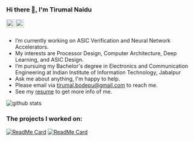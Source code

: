 ### Hi there 👋, I'm Tirumal Naidu

<a href="https://www.linkedin.com/in/tirumalnaidu/">
  <img align="left" alt="LinkdeIn" width="22px" src="https://cdn.jsdelivr.net/npm/simple-icons@v3/icons/linkedin.svg" />
</a>
<a href="https://twitter.com/tirumal_naidu">
  <img align="left" alt="Twitter" width="22px" src="https://cdn.jsdelivr.net/npm/simple-icons@v3/icons/twitter.svg" />
</a>

<br />
<br />

- I’m currently working on ASIC Verification and Neural Network Accelerators.
- My interests are Processor Design, Computer Architecture, Deep Learning, and ASIC Design.
- I’m pursuing my Bachelor's degree in Electronics and Communication Engineering at Indian Institute of Information Technology, Jabalpur
- Ask me about anything, I'm happy to help.
- Please email via tirumal.bodepu@gmail.com to reach me.
- See my [resume](https://drive.google.com/file/d/1Kx-auEY750mpc3trxILM0p2S-pl1uLh9/view?usp=sharing) to get more info of me.

![github stats](https://github-readme-stats.vercel.app/api?username=tirumalnaidu&theme=graywhite&show_icons=true&hide_border=true)

### The projects I worked on:
[![ReadMe Card](https://github-readme-stats.vercel.app/api/pin/?username=tirumalnaidu&repo=opencl-cnn-accelerator&theme=graywhite)](https://github.com/tirumalnaidu/opencl-cnn-accelerator)
[![ReadMe Card](https://github-readme-stats.vercel.app/api/pin/?username=tirumalnaidu&repo=pipelined-mips-processor&theme=graywhite)](https://github.com/tirumalnaidu/pipelined-mips-processor)
